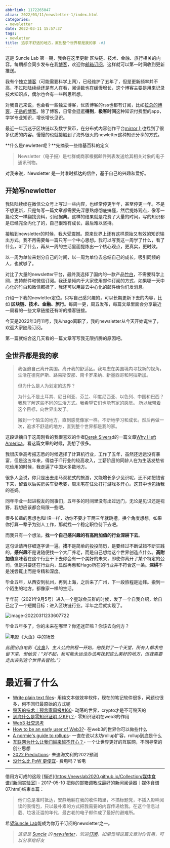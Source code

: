 ```yaml
---
abbrlink: 1172265047
alias: 2022/03/11/newsletter-1/index.html
categories:
- newsletter
date: 2022-03-11 15:57:37
tags:
- newletter
title: 追求不舒适的地方，直到整个世界都是我的家 -#1
---
```







这是 Suncle Lab 第一期，我会在这里更新 区块链、技术、金融、旅行相关的内容。每期都会同步发布在我[博客](https://suncle.me/)，欢迎你[邮箱订阅](https://suncle.zhubai.love/)，这样就可以第一时间收到更新推送。

我有个独立[博客](https://suncle.me)（可能需要科学上网），已经维护了五年了，但是更新频率并不高，不过陆陆续续还是有人在看，阅读数也在缓慢增长，这个博客主要是用来记录技术知识点，偶尔也会有一些所思所想。

对我自己来说，也会看一些独立博客，优质博客的rss也都有订阅，比如[拉总的博客](https://lxkaka.wang/)，[子岳的博客](https://liriansu.com/)。除了博客，日常会逛逛**得到**，**极客时间**这种知识付费型的app，学学专业知识，增长增长见识。

最近一年沉迷于区块链以及数字货币，在分布式内容创作平台[mirror](https://mirror.xyz/)上也找到了很多优质的内容。慢慢的也就接触到了海外很火的newletter这种知识分享的方式。

**什么是newletter呢？**先摘录一些维基百科的定义

> Newsletter（电子报）是社群或商家根据邮件列表发送给其相关对象的电子通讯刊物。

对我来说，Newsletter 是一封准时抵达的信件，基于自己的兴趣和爱好。

## 开始写newletter

我陆陆续续在微信公众号上写过一些内容，也经常停更半年，甚至停更一年。不是不想更新，只是每写一篇文章都需要先深思熟虑彻底搞懂，然后提炼观点，像写一篇论文一样翻找资料，引经据典。这样的结果就是花费了大量的时间，写的知识都是已经完全内化了的，自己很难有成长，最后难以坚持。

接触到newsletter的时候，我大受震撼。原来世界上还有这样原始又有效的知识输出方式。我不再需要每一篇只写一个中心思想。我可以写我这一周学了什么，看了什么，听了什么，再从一周的生活里面提炼出一个核心观点，更真实，更时效。

以一周为单位来划分自己的时间，以一周为单位去总结自己的成长，吸引同频的人，也就够了。

对比了大量的newsletter平台，最终我选择了国内的一款产品[竹白](https://suncle.zhubai.com)，不需要科学上网，支持邮件和微信订阅。我还是倾向于大家使用邮件订阅的方式，如果哪一天中心化的竹白和微信都挂了，我还可以用最去中心化的邮件给你们发消息。

介绍一下我的newletter定位。只写自己感兴趣的，可以长期更新下去的内容，比如 **区块链、技术、金融、旅行**。每周一更，周五发布，每篇文章里面会分享最近一周看的一些文章链接还有听的播客链接。

今天是2022年3月11号，我从hago离职了，我的newsletter从今天开始诞生了，欢迎大家随缘订阅。

第一篇就结合这几天看的一篇文章写写我无限折腾的原因吧。

## 全世界都是我的家

> 我强迫自己离开美国。离开我的舒适区。我考虑在美国境内寻找新的视角，生活在德克萨斯、路易斯安那、南卡罗来纳、新墨西哥和阿拉斯加。
>
> 但为什么是人为划定的边界？
>
> 为什么不是土耳其、尼日利亚、芬兰、印度尼西亚、以色列、中国和巴西？我想了解这些不同的生活方式。我希望它们也能有家的感觉。 所以我带着这个目标，向世界出发了。
>
> 搬到一个陌生的地方，直到感觉像家一样。不断地学习和成长。然后再做一次，追求不舒适的地方，直到整个世界都是我的家。

这段话摘自于这周刚看的我很喜欢的作者[Derek Sivers](https://sive.rs/)d的一篇文章[Why I left America](https://sive.rs/left)。看这篇文章的时候，我想了很多。

我很庆幸高考报志愿的时候选择了计算机行业，工作了五年，虽然还远远没有暴富，但是这五年来，得益于IT行业的较高收入，工薪阶层的同龄人在为生活发愁省吃俭用的时候，我走遍了中国大多数地方。

很多人会说，你只是出去走马观花式的旅游，又能增长多少见识呢，还不如把钱省下来，留着以后买房买车娶老婆，周末宅在住处打打游戏多开心。这其中也包括我的爸妈。

同年毕业一起进税友的同事们，五年多的时间里没有出过远门，无论是见识还是视野，我想应该都会局限一些吧。

很多长辈的思想也和HR一样，劝你不要才干两三年就跳槽。换个角度想想，如果你打算一辈子为别人工作，那就找一个稳定职位待下去吧。

而我只有一个想法，**找一个自己感兴趣的有高附加值的行业深耕下去**。

这句话请再仔细逐字读一遍。**找**不是简单的投投简历，是要经过不断试错不断实践的，**感兴趣**不是说随便找一个大厂养老，而是自己想给这个世界创造点什么。**高附加值**意味着在这个行业干下去你会有一个美好的未来，即使你离开了某个特定的公司，但是只要还在行业内，显然再惠和Hago所在的行业并不符合这一条。**深耕**不是浅尝辄止而是专精和深度。

毕业五年，从西安到杭州，再到上海，之后来了广州，下一段旅程是迪拜。搬到一个陌生的地方，都像家一样的生活。

半年前（2021年9月5号）进入一个星球会员群的时候，发了一个自我介绍，给自己定了一个短期目标：进入区块链行业。半年之后就实现了。

![image-20220311233607722](https://suncle-public.oss-cn-shenzhen.aliyuncs.com/uPic/image-20220311233607722-1647012967843-1647013649384.png)

毕业五年多了，你的未来在哪里？你还迷茫嘛？你该去向何方？

![电影《大鱼》中的场景](https://suncle-public.oss-cn-shenzhen.aliyuncs.com/uPic/bigfish-1647011167822.jpg)

*此图出自电影《[大鱼](https://en.wikipedia.org/wiki/Big_Fish)》，主人公的旅程一开始，他找到了一个天堂，所有人都求他留下来，但他说：“对不起，我可能永远没办法再找到这么美好的地方，但我需要走出去到这个世界去冒险。”）*

# 最近看了什么

- [Write plain text files](https://sive.rs/plaintext)- 用纯文本做效率软件，现在的笔记软件很多，问题也很多，何不回归最原始的方式呢
- [毁灭的技术｜预言家周报#160](https://mirror.xyz/0xc19be75B8B9152d884987e1B58b3F18A94875396/cd7dO7shcNZJmeniaTPoqotkI13mMGCuOCMBrQY-Gew)- 动荡的世界，crypto才是不可毁灭的
- [到底什么是零知识证明 (ZKP)？](https://ecn.mirror.xyz/m7p1QQwT_0jRcfud0IY_FKvskFMQ4Hyk8fHXITEo1_E)- 零知识证明在web3的作用
- [Web3 社交思考](https://mirror.xyz/jayjiang.eth/yyUkSV1Ih6ffuHTIFlpf6jr-HugGrCRsJq-mjIMWIqU)
- [How to be an early user of Web3?](https://mirror.xyz/paulfinneyx.eth/jFt3EmRcGqNsEGynj5LnTXjo8Fa1epRUoPCD5VSIxrc)- 在web3的世界你可以做些什么
- [A normie's guide to rollups](https://www.preethikasireddy.com/post/a-normies-guide-to-rollups)- 一直在说以太坊rollup扩容，rollup到底是什么
- [互联网为什么让我们越来越不开心？](https://www.huxiu.com/article/492646.html)- 一个让世界更好的互联网，不同寻常的创业思想
- [2022 Predictions](https://judyhevenly.com/predictions/)- 朱迪海文利的2022预测
- [没什么比 PoW 更便宜](https://www.btcstudy.org/2022/02/21/pow-cheapest/)- 费电吗？省电

---

借用方可成的这段 [描述](https://newslab2020.github.io/Collection/媒体食谱/[新闻实验室] - 2017-05-10 把你的邮箱调教成最好的新闻阅读器｜媒体食谱07.html)结束本篇：

> 他们总是准时抵达，安静地躺在我的收件箱里，不搞标题党，不插入影响阅读的表情包，只以最朴素的方式把我需要的内容传递给我。在这个信息过载、垃圾泛滥的年代，最古老的电子邮件成了最好的避难所。

希望[Suncle Lab](https://suncle.zhubai.com)能成为你万千订阅的newsletter之一。

> *这里是* [*Suncle*](https://suncle.me/) *的* [*newsletter*](https://suncle.zhubai.love/)*，欢迎*[*订阅*](https://suncle.zhubai.love/)*，如果觉得这篇文章对你有用，可以分享给好友*
